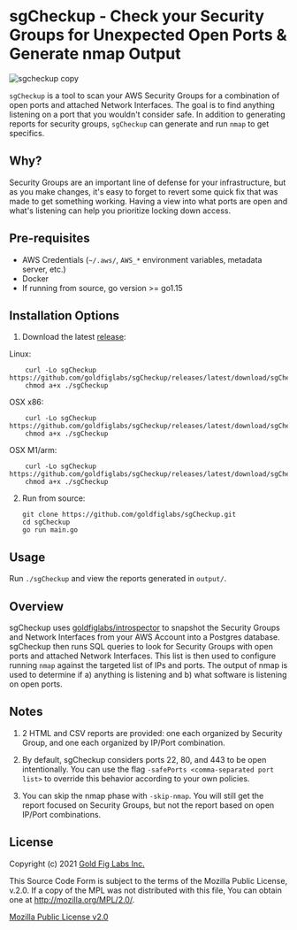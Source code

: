 # sgCheckup - Check your Security Groups for Unexpected Open Ports & Generate nmap Output

![sgcheckup copy](https://user-images.githubusercontent.com/291215/131573778-34207ba3-35a1-4af4-b3a6-39e32cb806b0.png)

`sgCheckup` is a tool to scan your AWS Security Groups for a combination of open ports and attached Network Interfaces. The goal is to find anything listening on a port that you wouldn't consider safe. In addition to generating reports for security groups, `sgCheckup` can generate and run `nmap` to get specifics.

## Why?

Security Groups are an important line of defense for your infrastructure, but as you make changes, it's easy to forget to revert some quick fix that was made to get something working. Having a view into what ports are open and what's listening can help you prioritize locking down access. 

## Pre-requisites

* AWS Credentials (`~/.aws/`, `AWS_*` environment variables, metadata server, etc.)
* Docker
* If running from source, go version >= go1.15

## Installation Options

1. Download the latest [release](https://github.com/goldfiglabs/sgCheckup/releases):

Linux:
```
    curl -Lo sgCheckup https://github.com/goldfiglabs/sgCheckup/releases/latest/download/sgCheckup_linux
    chmod a+x ./sgCheckup
```

OSX x86:
```
    curl -Lo sgCheckup https://github.com/goldfiglabs/sgCheckup/releases/latest/download/sgCheckup_darwin_amd64
    chmod a+x ./sgCheckup
```
   
OSX M1/arm:
```
    curl -Lo sgCheckup https://github.com/goldfiglabs/sgCheckup/releases/latest/download/sgCheckup_darwin_arm64
    chmod a+x ./sgCheckup
```

2. Run from source:
    ```
    git clone https://github.com/goldfiglabs/sgCheckup.git
    cd sgCheckup
    go run main.go
    ```

## Usage

Run `./sgCheckup` and view the reports generated in `output/`.

## Overview

sgCheckup uses [goldfiglabs/introspector](https://github.com/goldfiglabs/introspector) to snapshot the Security Groups and Network Interfaces from your AWS Account into a Postgres database. sgCheckup then runs SQL queries to look for Security Groups with open ports and attached Network Interfaces. This list is then used to configure running `nmap` against the targeted list of IPs and ports. The output of nmap is used to determine if a) anything is listening and b) what software is listening on open ports.

## Notes

1. 2 HTML and CSV reports are provided: one each organized by Security Group, and one each organized by IP/Port combination.

1. By default, sgCheckup considers ports 22, 80, and 443 to be open intentionally. You can use the flag `-safePorts <comma-separated port list>` to override this behavior according to your own policies.

1. You can skip the nmap phase with `-skip-nmap`. You will still get the report focused on Security Groups, but not the report based on open IP/Port combinations.

## License

Copyright (c) 2021 [Gold Fig Labs Inc.](https://www.goldfiglabs.com/)

This Source Code Form is subject to the terms of the Mozilla Public License, v.2.0. If a copy of the MPL was not distributed with this file, You can obtain one at http://mozilla.org/MPL/2.0/.

[Mozilla Public License v2.0](./LICENSE)
